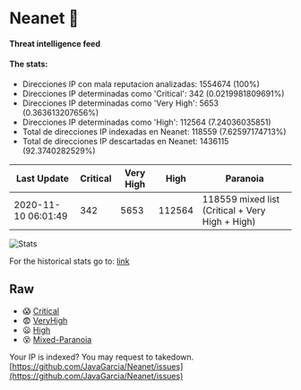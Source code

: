 # Neanet :hocho:
#### Threat intelligence feed
#### The stats:

- Direcciones IP con mala reputacion analizadas: 1554674 (100%)
- Direcciones IP determinadas como 'Critical':  342 (0.0219981809691%)
- Direcciones IP determinadas como 'Very High':  5653 (0.363613207656%)
- Direcciones IP determinadas como 'High':  112564 (7.24036035851)
- Total de direcciones IP indexadas en Neanet:  118559 (7.62597174713%)
- Total de direcciones IP descartadas en Neanet:  1436115 (92.3740282529%)

| Last Update | Critical | Very High | High | Paranoia |
| --- | --- | --- | --- | --- |
| 2020-11-10 06:01:49 | 342 | 5653 | 112564 | 118559 mixed list (Critical + Very High + High)|

![Stats](https://docs.google.com/spreadsheets/d/e/2PACX-1vSnaNMIXVabIpDJjufMlzH7poXnshF3mgd8Is1g9ytUEzVsP5my4Trn8f-xkoLLQ38xpL3HtmUexLo6/pubchart?oid=501124687&format=image)

For the historical stats go to: [link](/stats.csv)
## Raw
- :scream: [Critical](https://raw.githubusercontent.com/JavaGarcia/Neanet/master/blacklists/neanet_critical.txt)
- :fearful: [VeryHigh](https://raw.githubusercontent.com/JavaGarcia/Neanet/master/blacklists/neanet_veryHigh.txtt)
- :frowning: [High](https://raw.githubusercontent.com/JavaGarcia/Neanet/master/blacklists/neanet_high.txt)
- :dizzy_face: [Mixed-Paranoia](https://raw.githubusercontent.com/JavaGarcia/Neanet/master/blacklists/neanet_all.txt)


Your IP is indexed? You may request to takedown. [https://github.com/JavaGarcia/Neanet/issues](https://github.com/JavaGarcia/Neanet/issues)


















































































































































































































































































































































































































































































































































































































































































































































































































































































































































































































































































































































































































































































































































































































































































































































































































































































































































































































































































































































































































































































































